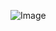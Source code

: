 ![Image](https://download.logo.wine/logo/Java_(programming_language)/Java_(programming_language)-Logo.wine.png)
